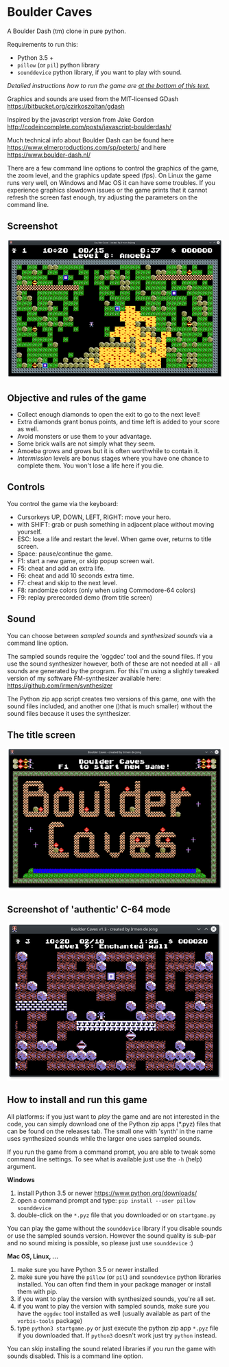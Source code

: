 # Boulder Caves
A Boulder Dash (tm) clone in pure python.

Requirements to run this:
- Python 3.5 +
- ``pillow`` (or ``pil``) python library
- ``sounddevice`` python library, if you want to play with sound.

*Detailed instructions how to run the game are [at the bottom of this text.](#how-to-install-and-run-this-game)*

Graphics and sounds are used from the MIT-licensed GDash 
https://bitbucket.org/czirkoszoltan/gdash

Inspired by the javascript version from Jake Gordon
http://codeincomplete.com/posts/javascript-boulderdash/

Much technical info about Boulder Dash can be found here https://www.elmerproductions.com/sp/peterb/
and here https://www.boulder-dash.nl/


There are a few command line options to control the graphics of the game, the zoom level,
and the graphics update speed (fps).
On Linux the game runs very well, on Windows and Mac OS it can have some troubles. 
If you experience graphics slowdown issues or the game prints that it cannot refresh
the screen fast enough, try adjusting the parameters on the command line.

## Screenshot

![a level](screenshots/screenshot2.png?raw=true "Screenshot of a level in progress")


## Objective and rules of the game

- Collect enough diamonds to open the exit to go to the next level!
- Extra diamonds grant bonus points, and time left is added to your score as well.
- Avoid monsters or use them to your advantage.
- Some brick walls are not simply what they seem. 
- Amoeba grows and grows but it is often worthwhile to contain it. 
- *Intermission* levels are bonus stages where you have one chance to complete them.
You won't lose a life here if you die.


## Controls

You control the game via the keyboard:

- Cursorkeys UP, DOWN, LEFT, RIGHT: move your hero.
- with SHIFT: grab or push something in adjacent place without moving yourself.
- ESC: lose a life and restart the level. When game over, returns to title screen.
- Space: pause/continue the game.
- F1: start a new game, or skip popup screen wait.
- F5: cheat and add an extra life.
- F6: cheat and add 10 seconds extra time.
- F7: cheat and skip to the next level.
- F8: randomize colors (only when using Commodore-64 colors)
- F9: replay prerecorded demo (from title screen)

## Sound

You can choose between *sampled sounds* and *synthesized sounds* via a command line option.

The sampled sounds require the 'oggdec' tool and the sound files. If you use the 
sound synthesizer however, both of these are not needed at all - all sounds are generated
by the program. For this I'm using a slightly tweaked version of my software FM-synthesizer
available here: https://github.com/irmen/synthesizer

The Python zip app script creates two versions of this game, one with the sound files included,
and another one ()that is much smaller) without the sound files because it uses the synthesizer.


## The title screen

![Boulder Caves title screen](screenshots/screenshot.png?raw=true "Screenshot of the title screen")


## Screenshot of 'authentic' C-64 mode

![a level](screenshots/screenshot3.png?raw=true "Screenshot of the game runnig in 'authentic' C-64 mode")


## How to install and run this game

All platforms: if you just want to *play* the game and are not interested in the code,
you can simply download one of the Python zip apps (*.pyz) files that can be found
on the releases tab. The small one with 'synth' in the name uses synthesized sounds
while the larger one uses sampled sounds. 

If you run the game from a command prompt, you are able to tweak some command line settings.
To see what is available just use the ``-h`` (help) argument.


**Windows**

1. install Python 3.5 or newer https://www.python.org/downloads/
1. open a command prompt and type:
   ``pip install --user pillow sounddevice``
1. double-click on the ``*.pyz`` file that you downloaded or on ``startgame.py``

You can play the game without the ``sounddevice`` library if you disable sounds or use
the sampled sounds version. However the sound quality is sub-par and no sound mixing
is possible, so please just use ``sounddevice`` :)


**Mac OS, Linux, ...**

1. make sure you have Python 3.5 or newer installed
1. make sure you have the ``pillow`` (or ``pil``) and ``sounddevice`` python libraries 
   installed. You can often find them in your package manager or install them with pip.
1. if you want to play the version with synthesized sounds, you're all set.
1. if you want to play the version with sampled sounds, make sure you have the
   ``oggdec`` tool installed as well (usually available as part of the ``vorbis-tools`` package)
1. type ``python3 startgame.py``  or just execute the python zip app ``*.pyz`` file if you
   downloaded that.  If ``python3`` doesn't work just try ``python`` instead. 

You can skip installing the sound related libraries if you run the game with sounds disabled.
This is a command line option.

